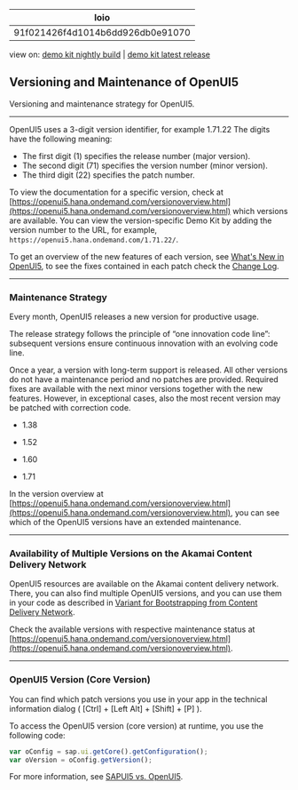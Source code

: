 <!-- loio91f021426f4d1014b6dd926db0e91070 -->

| loio |
| -----|
| 91f021426f4d1014b6dd926db0e91070 |

<div id="loio">

view on: [demo kit nightly build](https://openui5nightly.hana.ondemand.com/#/topic/91f021426f4d1014b6dd926db0e91070) | [demo kit latest release](https://openui5.hana.ondemand.com/#/topic/91f021426f4d1014b6dd926db0e91070)</div>

## Versioning and Maintenance of OpenUI5

Versioning and maintenance strategy for OpenUI5.

***

OpenUI5 uses a 3-digit version identifier, for example 1.71.22 The digits have the following meaning:

-   The first digit \(1\) specifies the release number \(major version\).
-   The second digit \(71\) specifies the version number \(minor version\).
-   The third digit \(22\) specifies the patch number.

To view the documentation for a specific version, check at [https://openui5.hana.ondemand.com/versionoverview.html](https://openui5.hana.ondemand.com/versionoverview.html) which versions are available. You can view the version-specific Demo Kit by adding the version number to the URL, for example, `https://openui5.hana.ondemand.com/1.71.22/`.

To get an overview of the new features of each version, see [What's New in OpenUI5](What's_New_in_OpenUI5_99ac68a.md), to see the fixes contained in each patch check the  [Change Log](https://openui5.hana.ondemand.com/#releasenotes.html).

***

<a name="loio91f021426f4d1014b6dd926db0e91070__section_dpk_pcw_dz"/>

### Maintenance Strategy

Every month, OpenUI5 releases a new version for productive usage.

The release strategy follows the principle of “one innovation code line”: subsequent versions ensure continuous innovation with an evolving code line.

Once a year, a version with long-term support is released. All other versions do not have a maintenance period and no patches are provided. Required fixes are available with the next minor versions together with the new features. However, in exceptional cases, also the most recent version may be patched with correction code.

-   1.38

-   1.52

-   1.60

-   1.71


In the version overview at [https://openui5.hana.ondemand.com/versionoverview.html](https://openui5.hana.ondemand.com/versionoverview.html), you can see which of the OpenUI5 versions have an extended maintenance.

***

### Availability of Multiple Versions on the Akamai Content Delivery Network

OpenUI5 resources are available on the Akamai content delivery network. There, you can also find multiple OpenUI5 versions, and you can use them in your code as described in [Variant for Bootstrapping from Content Delivery Network](Variant_for_Bootstrapping_from_Content_Delivery_Network_2d3eb2f.md).

Check the available versions with respective maintenance status at [https://openui5.hana.ondemand.com/versionoverview.html](https://openui5.hana.ondemand.com/versionoverview.html).

***

<a name="loio91f021426f4d1014b6dd926db0e91070__section_b1g_xcw_dz"/>

###  OpenUI5 Version \(Core Version\)

You can find which patch versions you use in your app in the technical information dialog \( [Ctrl\] + [Left Alt\] + [Shift\] + [P\] \).

To access the OpenUI5 version \(core version\) at runtime, you use the following code:

``` js
var oConfig = sap.ui.getCore().getConfiguration();
var oVersion = oConfig.getVersion();

```

For more information, see [SAPUI5 vs. OpenUI5](SAPUI5_vs._OpenUI5_5982a97.md).


